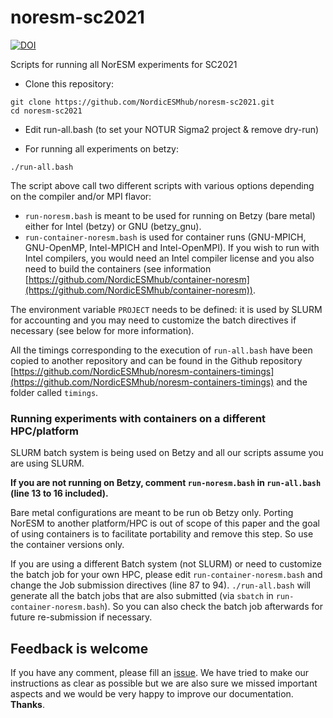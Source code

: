 # noresm-sc2021

[![DOI](https://zenodo.org/badge/355953111.svg)](https://zenodo.org/badge/latestdoi/355953111)

Scripts for running all NorESM experiments for SC2021

- Clone this repository:

```
git clone https://github.com/NordicESMhub/noresm-sc2021.git
cd noresm-sc2021
```
- Edit run-all.bash (to set your NOTUR Sigma2 project & remove dry-run)

- For running all experiments on betzy:

```
./run-all.bash
```

The script above call two different scripts with various options depending on the compiler and/or MPI flavor:

- `run-noresm.bash` is meant to be used for running on Betzy (bare metal) either for Intel (betzy) or GNU (betzy_gnu).
- `run-container-noresm.bash` is used for container runs (GNU-MPICH, GNU-OpenMP, Intel-MPICH and Intel-OpenMPI). If you wish to run with Intel compilers, you would need an Intel compiler license and you also need to build the containers (see information [https://github.com/NordicESMhub/container-noresm](https://github.com/NordicESMhub/container-noresm)).

The environment variable `PROJECT` needs to be defined: it is used by SLURM for accounting and you may need to customize the batch directives if necessary (see below for more information).

All the timings corresponding to the execution of `run-all.bash` have been copied to another repository and can be found in the Github repository [https://github.com/NordicESMhub/noresm-containers-timings](https://github.com/NordicESMhub/noresm-containers-timings) and the folder called `timings`.


###  Running experiments with containers on a different HPC/platform

SLURM batch system is being used on Betzy and all our scripts assume you are using SLURM. 

**If you are not running on Betzy, comment `run-noresm.bash` in `run-all.bash` (line 13 to 16 included).**

Bare metal configurations are meant to be run ob Betzy only. Porting NorESM to another platform/HPC is out of scope of this paper and the goal of using containers is to facilitate portability and remove this step. So use the container versions only.

If you are using a different Batch system (not SLURM) or need to customize the batch job for your own HPC, please edit `run-container-noresm.bash` and change  the Job submission directives (line 87 to 94). `./run-all.bash` will generate all the batch jobs that are also submitted (via `sbatch` in `run-container-noresm.bash`). So you can also check the batch job afterwards for future re-submission if necessary.

## Feedback is welcome

If you have any comment, please fill an [issue](https://github.com/NordicESMhub/noresm-sc2021/issues/new). We have tried to make our instructions as clear as possible but we are also sure we missed important aspects and we would be very happy to improve our documentation. **Thanks**.
